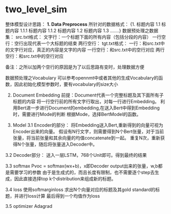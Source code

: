 # two_level_sim
整体模型设计思路：
**1. Data Preprocess**
所针对的数据格式：
{1. 标题内容 
1.1 标题内容
1.1.1 标题内容
1.1.2 标题内容
1.2 标题内容
1.3 .......}
数据预处理之数据集：
src.txt格式：
文字行：一个标题下面的所有内容（包括分段的内容）
一行空行：空行出现代表一个大标题的结束
两行空行：
tgt.txt格式：
一行：和src.txt中的文字行对应，真正的内容是文字的内容
一行空行：和src.txt中的空行对应
两行空行：和src.txt中的空行对应

备注：之所以加两个空行的原因是为了以后思路有变时，处理数据方便

数据预处理之Vocabulary
可以参考opennmt中或者其他的生成Vocabulary的函数，因此初始化模型参数时，要有vocabulary的size大小


2. Document Embedding
前提：Document代表一个完整标题及其下面所有子标题的内容
将一行空行前的所有文字行取出，对每一行进行Embedding。
利用Bert进一步进行Document的embedding,在送入Bert中得到Embedding时，需要进行Mode的判断
根据Mode，选择BertModel的函数。

3. Model
3.1 Encoder的部分：
将Embedding送入Bert,重新得到的向量可视为Encoder出来的向量。
假设有N行文字，则需要得到N个Bert张量，对于当前张量，将当前张量和其余向量的均值concatenate到一起。
重复N次，重新获得N个张量，随后将张量送入Decoder中。

3.2 Decoder部分：
送入一层LSTM，768个Unit即可。得到最终的结果

3.3 softmax
Pvoc = softmax(wx+b)，x即Decoder output出来的张量，w,b都是需要学习的参数
由于是生成式的，而且长度有限制，也不需要逐个step去生成，因此直接选择top k个distribution来组成新的标题。


3.4 loss
使用softmarginloss
求出N个向量对应的标题及其gold standard的标题，并进行loss计算
最后得到一个均值作为loss

3.5 optimizer
Adagrad


